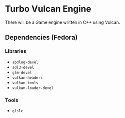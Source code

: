 # Turbo Vulcan Engine

There will be a Game engine written in C++ using Vulcan.

## Dependencies (Fedora)

### Libraries

* `spdlog-devel`
* `sdl3-devel`
* `glm-devel`
* `vulkan-headers`
* `vulkan-tools`
* `vulkan-loader-devel`

### Tools

* `glslc`



